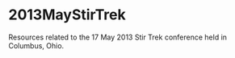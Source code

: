 2013MayStirTrek
===============

Resources related to the 17 May 2013 Stir Trek conference held in Columbus, Ohio.
